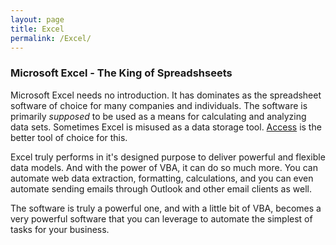 ```yaml
---
layout: page
title: Excel
permalink: /Excel/
---
```


### Microsoft Excel - The King of Spreadshseets

Microsoft Excel needs no introduction.  It has dominates as the spreadsheet software of choice for many companies and individuals.  The software is primarily *supposed* to be used as a means for calculating and analyzing data sets.  Sometimes Excel is misused as a data storage tool.  [Access](https://vbastilllives.github.io/Access/) is the better tool of choice for this.  

Excel truly performs in it's designed purpose to deliver powerful and flexible data models.  And with the power of VBA, it can do so much more.  You can automate web data extraction, formatting, calculations, and you can even automate sending emails through Outlook and other email clients as well.  

The software is truly a powerful one, and with a little bit of VBA, becomes a very powerful software that you can leverage to automate the simplest of tasks for your business.